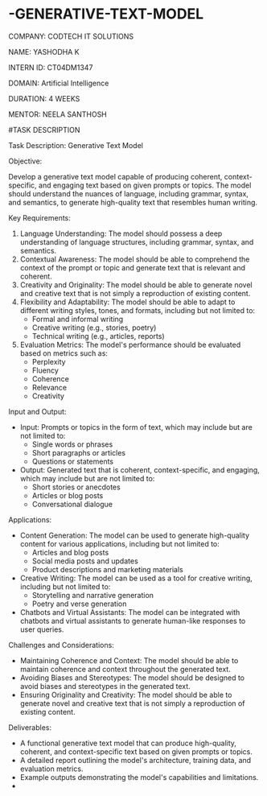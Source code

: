# -GENERATIVE-TEXT-MODEL

COMPANY: CODTECH IT SOLUTIONS

NAME: YASHODHA K

INTERN ID: CT04DM1347

DOMAIN: Artificial Intelligence

DURATION: 4 WEEKS

MENTOR: NEELA SANTHOSH

#TASK DESCRIPTION

Task Description: Generative Text Model

Objective:

Develop a generative text model capable of producing coherent, context-specific, and engaging text based on given prompts or topics. The model should understand the nuances of language, including grammar, syntax, and semantics, to generate high-quality text that resembles human writing.

Key Requirements:

1. Language Understanding: The model should possess a deep understanding of language structures, including grammar, syntax, and semantics.
2. Contextual Awareness: The model should be able to comprehend the context of the prompt or topic and generate text that is relevant and coherent.
3. Creativity and Originality: The model should be able to generate novel and creative text that is not simply a reproduction of existing content.
4. Flexibility and Adaptability: The model should be able to adapt to different writing styles, tones, and formats, including but not limited to:
    - Formal and informal writing
    - Creative writing (e.g., stories, poetry)
    - Technical writing (e.g., articles, reports)
5. Evaluation Metrics: The model's performance should be evaluated based on metrics such as:
    - Perplexity
    - Fluency
    - Coherence
    - Relevance
    - Creativity

Input and Output:

- Input: Prompts or topics in the form of text, which may include but are not limited to:
    - Single words or phrases
    - Short paragraphs or articles
    - Questions or statements
- Output: Generated text that is coherent, context-specific, and engaging, which may include but are not limited to:
    - Short stories or anecdotes
    - Articles or blog posts
    - Conversational dialogue

Applications:

- Content Generation: The model can be used to generate high-quality content for various applications, including but not limited to:
    - Articles and blog posts
    - Social media posts and updates
    - Product descriptions and marketing materials
- Creative Writing: The model can be used as a tool for creative writing, including but not limited to:
    - Storytelling and narrative generation
    - Poetry and verse generation
- Chatbots and Virtual Assistants: The model can be integrated with chatbots and virtual assistants to generate human-like responses to user queries.

Challenges and Considerations:

- Maintaining Coherence and Context: The model should be able to maintain coherence and context throughout the generated text.
- Avoiding Biases and Stereotypes: The model should be designed to avoid biases and stereotypes in the generated text.
- Ensuring Originality and Creativity: The model should be able to generate novel and creative text that is not simply a reproduction of existing content.

Deliverables:

- A functional generative text model that can produce high-quality, coherent, and context-specific text based on given prompts or topics.
- A detailed report outlining the model's architecture, training data, and evaluation metrics.
- Example outputs demonstrating the model's capabilities and limitations.
- 
